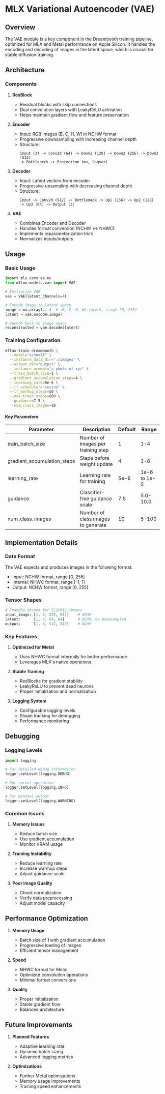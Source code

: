 # MLX Variational Autoencoder (VAE)

## Overview

The VAE module is a key component in the Dreambooth training pipeline, optimized for MLX and Metal performance on Apple Silicon. It handles the encoding and decoding of images in the latent space, which is crucial for stable diffusion training.

## Architecture

### Components

1. **ResBlock**
   - Residual blocks with skip connections
   - Dual convolution layers with LeakyReLU activation
   - Helps maintain gradient flow and feature preservation

2. **Encoder**
   - Input: RGB images [B, C, H, W] in NCHW format
   - Progressive downsampling with increasing channel depth
   - Structure:
     ```
     Input (3) -> Conv2d (64) -> Down1 (128) -> Down2 (256) -> Down3 (512)
     -> Bottleneck -> Projection (mu, logvar)
     ```

3. **Decoder**
   - Input: Latent vectors from encoder
   - Progressive upsampling with decreasing channel depth
   - Structure:
     ```
     Input -> Conv2d (512) -> Bottleneck -> Up1 (256) -> Up2 (128) 
     -> Up3 (64) -> Output (3)
     ```

4. **VAE**
   - Combines Encoder and Decoder
   - Handles format conversion (NCHW ↔ NHWC)
   - Implements reparameterization trick
   - Normalizes inputs/outputs

## Usage

### Basic Usage

```python
import mlx.core as mx
from mflux.models.vae import VAE

# Initialize VAE
vae = VAE(latent_channels=4)

# Encode image to latent space
image = mx.array(...)  # [B, C, H, W] format, range [0, 255]
latent = vae.encode(image)

# Decode back to image space
reconstructed = vae.decode(latent)
```

### Training Configuration

```bash
mflux-train-dreambooth \
  --model="schnell" \
  --instance_data_dir="./images" \
  --output_dir="output" \
  --instance_prompt="a photo of xyz" \
  --train_batch_size=1 \
  --gradient_accumulation_steps=4 \
  --learning_rate=5e-6 \
  --lr_scheduler="cosine" \
  --lr_warmup_steps=50 \
  --max_train_steps=800 \
  --guidance=7.5 \
  --num_class_images=10
```

#### Key Parameters

| Parameter | Description | Default | Range |
|-----------|-------------|---------|--------|
| train_batch_size | Number of images per training step | 1 | 1-4 |
| gradient_accumulation_steps | Steps before weight update | 4 | 1-8 |
| learning_rate | Learning rate for training | 5e-6 | 1e-6 to 1e-5 |
| guidance | Classifier-free guidance scale | 7.5 | 5.0-10.0 |
| num_class_images | Number of class images to generate | 10 | 5-100 |

## Implementation Details

### Data Format

The VAE expects and produces images in the following format:
- Input: NCHW format, range [0, 255]
- Internal: NHWC format, range [-1, 1]
- Output: NCHW format, range [0, 255]

### Tensor Shapes

```python
# Example shapes for 512x512 images
input_image: [1, 3, 512, 512]    # NCHW
latent:      [1, 4, 64, 64]      # NCHW, 8x downsampled
output:      [1, 3, 512, 512]    # NCHW
```

### Key Features

1. **Optimized for Metal**
   - Uses NHWC format internally for better performance
   - Leverages MLX's native operations

2. **Stable Training**
   - ResBlocks for gradient stability
   - LeakyReLU to prevent dead neurons
   - Proper initialization and normalization

3. **Logging System**
   - Configurable logging levels
   - Shape tracking for debugging
   - Performance monitoring

## Debugging

### Logging Levels

```python
import logging

# For detailed debug information
logger.setLevel(logging.DEBUG)

# For normal operation
logger.setLevel(logging.INFO)

# For minimal output
logger.setLevel(logging.WARNING)
```

### Common Issues

1. **Memory Issues**
   - Reduce batch size
   - Use gradient accumulation
   - Monitor VRAM usage

2. **Training Instability**
   - Reduce learning rate
   - Increase warmup steps
   - Adjust guidance scale

3. **Poor Image Quality**
   - Check normalization
   - Verify data preprocessing
   - Adjust model capacity

## Performance Optimization

1. **Memory Usage**
   - Batch size of 1 with gradient accumulation
   - Progressive loading of images
   - Efficient tensor management

2. **Speed**
   - NHWC format for Metal
   - Optimized convolution operations
   - Minimal format conversions

3. **Quality**
   - Proper initialization
   - Stable gradient flow
   - Balanced architecture

## Future Improvements

1. **Planned Features**
   - Adaptive learning rate
   - Dynamic batch sizing
   - Advanced logging metrics

2. **Optimizations**
   - Further Metal optimizations
   - Memory usage improvements
   - Training speed enhancements
